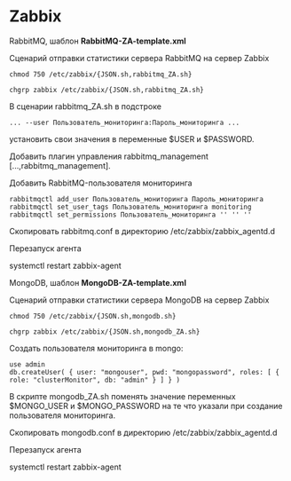 # Zabbix

RabbitMQ, шаблон **RabbitMQ-ZA-template.xml**

Сценарий отправки статистики сервера RabbitMQ на сервер Zabbix

`chmod 750 /etc/zabbix/{JSON.sh,rabbitmq_ZA.sh}`

`chgrp zabbix /etc/zabbix/{JSON.sh,rabbitmq_ZA.sh}`


В сценарии rabbitmq_ZA.sh в подстроке

`... --user Пользователь_мониторинга:Пароль_мониторинга ...`

установить свои значения в переменные $USER и $PASSWORD.


Добавить плагин управления rabbitmq_management
[...,rabbitmq_management].

Добавить RabbitMQ-пользователя мониторинга

```
rabbitmqctl add_user Пользователь_мониторинга Пароль_мониторинга
rabbitmqctl set_user_tags Пользователь_мониторинга monitoring
rabbitmqctl set_permissions Пользователь_мониторинга '' '' ''
```


Скопировать rabbitmq.conf в директорию /etc/zabbix/zabbix_agentd.d

Перезапуск агента

systemctl restart  zabbix-agent 


MongoDB, шаблон **MongoDB-ZA-template.xml**

Сценарий отправки статистики сервера MongoDB на сервер Zabbix

`chmod 750 /etc/zabbix/{JSON.sh,mongodb.sh}`

`chgrp zabbix /etc/zabbix/{JSON.sh,mongodb_ZA.sh}`

Создать пользователя мониторинга в mongo:

```
use admin
db.createUser( { user: "mongouser", pwd: "mongopassword", roles: [ { role: "clusterMonitor", db: "admin" } ] } )
```

В скрипте mongodb_ZA.sh поменять значение переменных $MONGO_USER и $MONGO_PASSWORD на те что указали при создание пользователя мониторинга.

Скопировать mongodb.conf в директорию /etc/zabbix/zabbix_agentd.d

Перезапуск агента

systemctl restart  zabbix-agent
